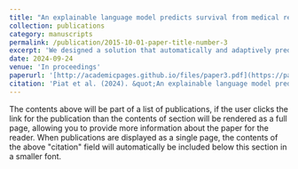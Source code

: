 ```yaml
---
title: "An explainable language model predicts survival from medical reports in oncology"
collection: publications
category: manuscripts
permalink: /publication/2015-10-01-paper-title-number-3
excerpt: 'We designed a solution that automatically and adaptively predicts the prognosis of patients with any kind of cancer based on textual electronic consultation reports.'
date: 2024-09-24
venue: 'In proceedings'
paperurl: '[http://academicpages.github.io/files/paper3.pdf](https://papers.ssrn.com/sol3/papers.cfm?abstract_id=4410792)'
citation: 'Piat et al. (2024). &quot;An explainable language model predicts survival from medical reports in oncology.&quot; <i>In proceedings</i>. 1(3).'
---
```


The contents above will be part of a list of publications, if the user clicks the link for the publication than the contents of section will be rendered as a full page, allowing you to provide more information about the paper for the reader. When publications are displayed as a single page, the contents of the above "citation" field will automatically be included below this section in a smaller font.
